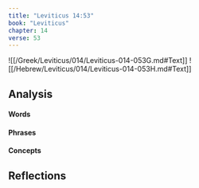 ```yaml
---
title: "Leviticus 14:53"
book: "Leviticus"
chapter: 14
verse: 53
---
```

![[/Greek/Leviticus/014/Leviticus-014-053G.md#Text]]
![[/Hebrew/Leviticus/014/Leviticus-014-053H.md#Text]]

## Analysis

#### Words

#### Phrases

#### Concepts

## Reflections
